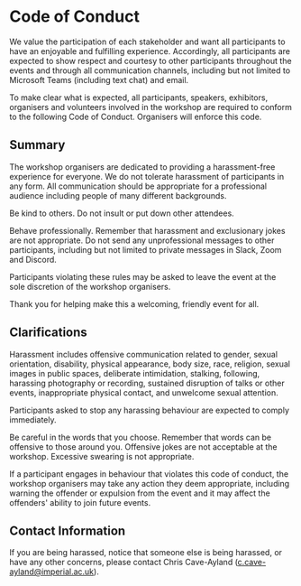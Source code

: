 # Code of Conduct

We value the participation of each stakeholder and want all participants to have
an enjoyable and fulfilling experience. Accordingly, all participants are
expected to show respect and courtesy to other participants throughout the
events and through all communication channels, including but not limited to
Microsoft Teams (including text chat) and email.

To make clear what is expected, all participants, speakers, exhibitors,
organisers and volunteers involved in the workshop are required to conform to
the following Code of Conduct. Organisers will enforce this code.

## Summary

The workshop organisers are dedicated to providing a harassment-free experience
for everyone. We do not tolerate harassment of participants in any form. All
communication should be appropriate for a professional audience including people
of many different backgrounds.

Be kind to others. Do not insult or put down other attendees.

Behave professionally. Remember that harassment and exclusionary jokes are not
appropriate. Do not send any unprofessional messages to other participants,
including but not limited to private messages in Slack, Zoom and Discord.

Participants violating these rules may be asked to leave the event at the sole
discretion of the workshop organisers.

Thank you for helping make this a welcoming, friendly event for all.

## Clarifications

Harassment includes offensive communication related to gender, sexual
orientation, disability, physical appearance, body size, race, religion, sexual
images in public spaces, deliberate intimidation, stalking, following, harassing
photography or recording, sustained disruption of talks or other events,
inappropriate physical contact, and unwelcome sexual attention.

Participants asked to stop any harassing behaviour are expected to comply
immediately.

Be careful in the words that you choose. Remember that words can be offensive to
those around you. Offensive jokes are not acceptable at the workshop. Excessive
swearing is not appropriate.

If a participant engages in behaviour that violates this code of conduct, the
workshop organisers may take any action they deem appropriate, including warning
the offender or expulsion from the event and it may affect the offenders'
ability to join future events.

## Contact Information

If you are being harassed, notice that someone else is being harassed, or have
any other concerns, please contact Chris Cave-Ayland
(c.cave-ayland@imperial.ac.uk).
